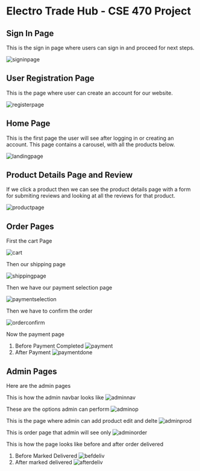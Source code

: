 # Electro Trade Hub - CSE 470 Project

## Sign In Page

This is the sign in page where users can sign in and proceed for next steps.

![signinpage](./gitimages/signin.PNG)

## User Registration Page

This is the page where user can create an account for our website.

![registerpage](./gitimages/register.PNG)

## Home Page

This is the first page the user will see after logging in or creating an account. This page contains a carousel, with all the products below.

![landingpage](./gitimages/landingpage.PNG)

## Product Details Page and Review

If we click a product then we can see the product details page with a form for submiting reviews and looking at all the reviews for that product.

![productpage](./gitimages/product.PNG)

## Order Pages

First the cart Page

![cart](./gitimages/Cart.PNG)

Then our shipping page

![shippingpage](./gitimages/Shipping.PNG)

Then we have our payment selection page

![paymentselection](./gitimages/paymentselection.PNG)

Then we have to confirm the order

![orderconfirm](./gitimages/OrderConfirm.PNG)

Now the payment page

1. Before Payment Completed
   ![payment](./gitimages/payment.PNG)
2. After Payment
   ![paymentdone](./gitimages/paymentcomplete.PNG)

## Admin Pages

Here are the admin pages

This is how the admin navbar looks like
![adminnav](./gitimages/adminnav.PNG)

These are the options admin can perform
![adminop](./gitimages/adminoptions.PNG)

This is the page where admin can add product edit and delte
![adminprod](./gitimages/addprod.PNG)

This is order page that admin will see only
![adminorder](./gitimages/orderpageadmin.PNG)

This is how the page looks like before and after order delivered

1. Before Marked Delivered
   ![befdeliv](./gitimages/ordernotdeliv.PNG)
2. After marked delivered
   ![afterdeliv](./gitimages/markeddeliv.PNG)
